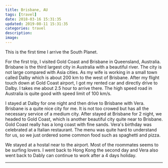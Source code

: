 ```yaml
---
title: Brisbane, AU
tags: [travel]
date: 2018-03-16 15:31:35
updated: 2019-08-11 15:31:35
categories: travel
description:
image:
---
```

This is the first time I arrive the South Planet.
<!-- more -->

For the first trip, I visited Gold Coast and Brisbane in Queensland, Australia. Brisbane is the third largest city in Australia with a beautiful river. The city is not large compared with Asia cities. As my wife is working in a small town called Dalby which is about 200 km to the west of Brisbane. After my flight touch down at Gold Coast airport, I got my rented car and directly drive to Dalby. I takes me about 2.5 hour to arrive there. The high speed road in Australia is quite good with speed limit of 100 km/s. 

I stayed at Dalby for one night and then drive to Brisbane with Vera. Brisbane is a quite nice city for me. It is not too crowed but has all the necessary service of a medium city. After stayed at Brisbane for 2 night, we headed to Gold Coast, which is another beautiful city quite near to Brisbane. Gold Coast really has a long coast with fine sands. Vera's birthday was celebrated at a Italian restaurant. The menu was quite hard to understand for us, so we just ordered some common food such as spaghetti and pizza. 

We stayed at a hostal near to the airport. Most of the roommates seems to be surfing lovers. I went back to Hong Kong the second day and Vera also went back to Dably can continue to work after a 4 days holiday. 
<hr />
